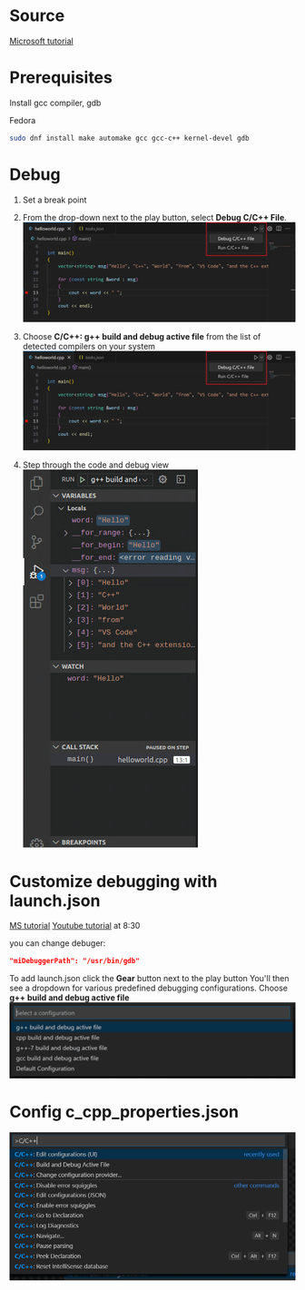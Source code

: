 
# Source 
[ Microsoft tutorial ](https://code.visualstudio.com/docs/cpp/config-linux)

# Prerequisites
Install gcc compiler, gdb

Fedora
```sh
sudo dnf install make automake gcc gcc-c++ kernel-devel gdb
```

# Debug
1. Set a break point

2. From the drop-down next to the play button, select **Debug C/C++ File**.  ![debug button](debug-cpp-file-play-button.png)

3. Choose **C/C++: g++ build and debug active file** from the list of detected compilers on your system ![](choose-compiler.png)

4. Step through  the code and debug view ![](debug-view.png)

# Customize debugging with launch.json
[MS tutorial](https://code.visualstudio.com/docs/cpp/config-linux#_customize-debugging-with-launchjson)
[Youtube tutorial](https://www.youtube.com/watch?v=2VokW_Jt0oM) at 8:30

you can change debuger: 
```json
"miDebuggerPath": "/usr/bin/gdb"
```

To add launch.json click the **Gear** button next to the play button
You'll then see a dropdown for various predefined debugging configurations. Choose **g++ build and debug active file**
![](predefined-debugging.png)

# Config c_cpp_properties.json

![](edit-configurations.png)